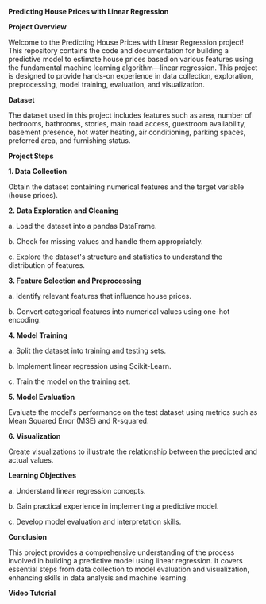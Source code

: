 **Predicting House Prices with Linear Regression**

**Project Overview**

Welcome to the Predicting House Prices with Linear Regression project! This repository contains the code and documentation for building a predictive model to estimate house prices based on various features using the fundamental machine learning algorithm—linear regression. This project is designed to provide hands-on experience in data collection, exploration, preprocessing, model training, evaluation, and visualization.

**Dataset**

The dataset used in this project includes features such as area, number of bedrooms, bathrooms, stories, main road access, guestroom availability, basement presence, hot water heating, air conditioning, parking spaces, preferred area, and furnishing status.

**Project Steps**

**1. Data Collection**

Obtain the dataset containing numerical features and the target variable (house prices).

**2. Data Exploration and Cleaning**

a. Load the dataset into a pandas DataFrame.

b. Check for missing values and handle them appropriately.

c. Explore the dataset's structure and statistics to understand the distribution of features.

**3. Feature Selection and Preprocessing**

a. Identify relevant features that influence house prices.

b. Convert categorical features into numerical values using one-hot encoding.

**4. Model Training**

a. Split the dataset into training and testing sets.

b. Implement linear regression using Scikit-Learn.

c. Train the model on the training set.

**5. Model Evaluation**

Evaluate the model's performance on the test dataset using metrics such as Mean Squared Error (MSE) and R-squared.

**6. Visualization**

Create visualizations to illustrate the relationship between the predicted and actual values.

**Learning Objectives**

a. Understand linear regression concepts.

b. Gain practical experience in implementing a predictive model.

c. Develop model evaluation and interpretation skills.

**Conclusion**

This project provides a comprehensive understanding of the process involved in building a predictive model using linear regression. It covers essential steps from data collection to model evaluation and visualization, enhancing skills in data analysis and machine learning.

**Video Tutorial**

